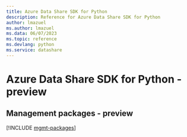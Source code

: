 ```yaml
---
title: Azure Data Share SDK for Python
description: Reference for Azure Data Share SDK for Python
author: lmazuel
ms.author: lmazuel
ms.data: 06/07/2023
ms.topic: reference
ms.devlang: python
ms.service: datashare
---
```

# Azure Data Share SDK for Python - preview

## Management packages - preview
[!INCLUDE [mgmt-packages](data-share-mgmt-index.md)]